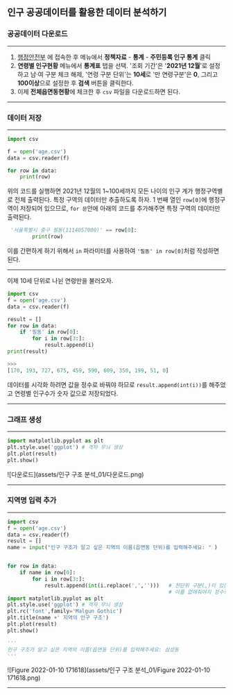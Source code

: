 ## 인구 공공데이터를 활용한 데이터 분석하기



### 공공데이터 다운로드

---

1. [행정안전부](https://www.mois.go.kr/frt/a01/frtMain.do) 에 접속한 후 메뉴에서 **정책자료** - **통계** - **주민등록 인구 통계** 클릭
2. **연령별 인구현황** 메뉴에서 **통계표** 탭을 선택. '조회 기간'은 '**2021년 12월**'로 설정하고 남·여 구분 체크 해제, '연령 구분 단위'는 **10세**로 '만 연령구분'은 **0**, 그리고 **100이상**으로 설정한 후 **검색** 버튼을 클릭한다.
3. 이제 **전체읍면동현황**에 체크한 후 `csv` 파일을 다운로드하면 된다.

---



### 데이터 저장

---

```python
import csv

f = open('age.csv')
data = csv.reader(f)
```

```python
for row in data:
    print(row)
```

위의 코드를 실행하면 2021년 12월의 1~100세까지 모든 나이의 인구 계가 행정구역별로 전체 출력된다. 특정 구역의 데이터만 추출하도록 하자. 1 번째 열인 `row[0]`에 행정구역이 저장되어 있으므로, `for 문`안에 아래의 코드를 추가해주면 특정 구역의 데이터만 출력된다.

```python
 '서울특별시 중구 필동(1114057000)' == row[0]:
        print(row)
```

이를 간편하게 하기 위해서 `in` 파라미터를 사용하여 `'필동' in row[0]`처럼 작성하면 된다. 

---

이제 10세 단위로 나뉜 연령만을 불러오자.

```python
import csv
f = open('age.csv')
data = csv.reader(f)

result = []
for row in data:
    if '필동' in row[0]:
        for i in row[3:]:
            result.append(i)
print(result)

>>>
[170, 193, 727, 675, 459, 590, 609, 350, 199, 51, 0]
```

데이터를 시각화 하려면 값을 정수로 바꿔야 하므로 `result.append(int(i))`를 해주었고 연령별 인구수가 숫자 값으로 저장되었다.

---



### 그래프 생성

---

```python
import matplotlib.pyplot as plt
plt.style.use('ggplot')	# 격자 무늬 생성
plt.plot(result)
plt.show()
```

![다운로드](assets/인구 구조 분석_01/다운로드.png)

---



### 지역명 입력 추가

---

```python
import csv
f = open('age.csv')
data = csv.reader(f)
result = []
name = input("인구 구조가 알고 싶은 지역의 이름(읍면동 단위)를 입력해주세요: " )


for row in data:
    if name in row[0]:
        for i in row[3:]:
            result.append(int(i.replace(',','')))	# 천단위 구분(,)이 있는 데이터가 있으므로
            										# 이를 없애줘야지 정수로 인식할 수 있다
import matplotlib.pyplot as plt
plt.style.use('ggplot')	# 격자 무늬 생성
plt.rc('font',family='Malgun Gothic')
plt.title(name +' 지역의 인구 구조')
plt.plot(result)
plt.show()
```

```python
'''
인구 구조가 알고 싶은 지역의 이름(읍면동 단위)를 입력해주세요: 삼성동
'''
```

![Figure 2022-01-10 171618](assets/인구 구조 분석_01/Figure 2022-01-10 171618.png)

---

